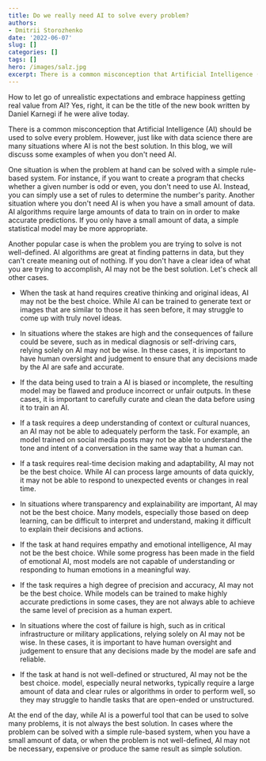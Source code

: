 ```yaml
---
title: Do we really need AI to solve every problem?
authors: 
- Dmitrii Storozhenko
date: '2022-06-07'
slug: []
categories: []
tags: []
hero: /images/salz.jpg
excerpt: There is a common misconception that Artificial Intelligence (AI) should be used to solve every problem. However, just like with data science there are many situations where AI is not the best solution. In this blog, we will discuss some examples of when you don't need AI.
---
```


How to let go of unrealistic expectations and embrace happiness getting real value from AI? Yes, right, it can be the title of the new book written by Daniel Karnegi if he were alive today.

There is a common misconception that Artificial Intelligence (AI) should be used to solve every problem. However, just like with data science there are many situations where AI is not the best solution. In this blog, we will discuss some examples of when you don't need AI. 

One situation is when the problem at hand can be solved with a simple rule-based system. For instance, if you want to create a program that checks whether a given number is odd or even, you don't need to use AI. Instead, you can simply use a set of rules to determine the number's parity. Another situation where you don't need AI is when you have a small amount of data. AI algorithms require large amounts of data to train on in order to make accurate predictions. If you only have a small amount of data, a simple statistical model may be more appropriate. 

Another popular case is when the problem you are trying to solve is not well-defined. AI algorithms are great at finding patterns in data, but they can't create meaning out of nothing. If you don't have a clear idea of what you are trying to accomplish, AI may not be the best solution. Let's check all other cases.


- When the task at hand requires creative thinking and original ideas, AI may not be the best choice. While AI can be trained to generate text or images that are similar to those it has seen before, it may struggle to come up with truly novel ideas. 

- In situations where the stakes are high and the consequences of failure could be severe, such as in medical diagnosis or self-driving cars, relying solely on AI may not be wise. In these cases, it is important to have human oversight and judgement to ensure that any decisions made by the AI are safe and accurate. 

- If the data being used to train a AI is biased or incomplete, the resulting model may be flawed and produce incorrect or unfair outputs. In these cases, it is important to carefully curate and clean the data before using it to train an AI. 

- If a task requires a deep understanding of context or cultural nuances, an AI may not be able to adequately perform the task. For example, an model trained on social media posts may not be able to understand the tone and intent of a conversation in the same way that a human can. 

- If a task requires real-time decision making and adaptability, AI may not be the best choice. While AI can process large amounts of data quickly, it may not be able to respond to unexpected events or changes in real time. 

- In situations where transparency and explainability are important, AI may not be the best choice. Many models, especially those based on deep learning, can be difficult to interpret and understand, making it difficult to explain their decisions and actions. 

- If the task at hand requires empathy and emotional intelligence, AI may not be the best choice. While some progress has been made in the field of emotional AI, most models are not capable of understanding or responding to human emotions in a meaningful way. 

- If the task requires a high degree of precision and accuracy, AI may not be the best choice. While models can be trained to make highly accurate predictions in some cases, they are not always able to achieve the same level of precision as a human expert. 

- In situations where the cost of failure is high, such as in critical infrastructure or military applications, relying solely on AI may not be wise. In these cases, it is important to have human oversight and judgement to ensure that any decisions made by the model are safe and reliable. 

- If the task at hand is not well-defined or structured, AI may not be the best choice. model, especially neural networks, typically require a large amount of data and clear rules or algorithms in order to perform well, so they may struggle to handle tasks that are open-ended or unstructured. 

At the end of the day, while AI is a powerful tool that can be used to solve many problems, it is not always the best solution. In cases where the problem can be solved with a simple rule-based system, when you have a small amount of data, or when the problem is not well-defined, AI may not be necessary, expensive or produce the same result as simple solution. 
